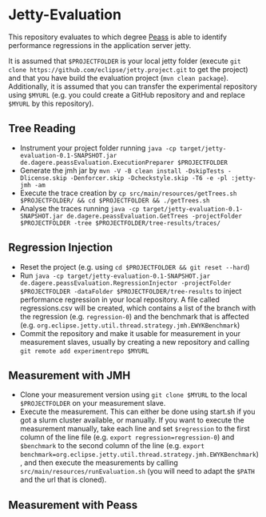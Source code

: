 # Jetty-Evaluation

This repository evaluates to which degree [Peass](https://github.com/DaGeRe/peass) is able to identify performance regressions in the application server jetty.

It is assumed that `$PROJECTFOLDER` is your local jetty folder (execute `git clone https://github.com/eclipse/jetty.project.git` to get the project) and that you have build the evaluation project (`mvn clean package`). Additionally, it is assumed that you can transfer the experimental repository using `$MYURL` (e.g. you could create a GitHub repository and and replace `$MYURL` by this repository).

## Tree Reading

- Instrument your project folder running `java -cp target/jetty-evaluation-0.1-SNAPSHOT.jar de.dagere.peassEvaluation.ExecutionPreparer $PROJECTFOLDER`
- Generate the jmh jar by `mvn -V -B clean install -DskipTests -Dlicense.skip -Denforcer.skip -Dcheckstyle.skip -T6 -e -pl :jetty-jmh -am`
- Execute the trace creation by `cp src/main/resources/getTrees.sh $PROJECTFOLDER/ && cd $PROJECTFOLDER && ./getTrees.sh`
- Analyse the traces running `java -cp target/jetty-evaluation-0.1-SNAPSHOT.jar de.dagere.peassEvaluation.GetTrees -projectFolder $PROJECTFOLDER -tree $PROJECTFOLDER/tree-results/traces/`

## Regression Injection

- Reset the project (e.g. using `cd $PROJECTFOLDER && git reset --hard`)
- Run `java -cp target/jetty-evaluation-0.1-SNAPSHOT.jar de.dagere.peassEvaluation.RegressionInjector -projectFolder $PROJECTFOLDER -dataFolder $PROJECTFOLDER/tree-results` to inject performance regression in your local repository. A file called regressions.csv will be created, which contains a list of the branch with the regression (e.g. `regression-0`) and the benchmark that is affected (e.g. `org.eclipse.jetty.util.thread.strategy.jmh.EWYKBenchmark`)
- Commit the repository and make it usable for measurement in your measurement slaves, usually by creating a new repository and calling `git remote add experimentrepo $MYURL`

## Measurement with JMH

- Clone your measurement version using `git clone $MYURL` to the local `$PROJECTFOLDER` on your measurement slave.
- Execute the measurement. This can either be done using start.sh if you got a slurm cluster available, or manually. If you want to execute the measurement manually, take each line and set `$regression` to the first column of the line file (e.g. `export regression=regression-0`) and `$benchmark` to the second column of the line (e.g. `export benchmark=org.eclipse.jetty.util.thread.strategy.jmh.EWYKBenchmark`), and then execute the measurements by calling `src/main/resources/runEvaluation.sh` (you will need to adapt the `$PATH` and the url that is cloned).


## Measurement with Peass

